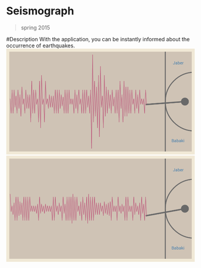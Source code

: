# Seismograph
>spring 2015

#Description
With the application, you can be instantly informed about the occurrence of earthquakes.
![repo_list](https://github.com/JaberBabaki/Seismograph/blob/master/res/drawable/pic/1.png)![repo_list](https://github.com/JaberBabaki/Seismograph/blob/master/res/drawable/pic/2.png)
